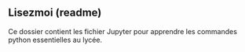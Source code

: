 ## Lisezmoi (readme)

Ce dossier contient les fichier Jupyter pour apprendre les commandes python essentielles au lycée.
